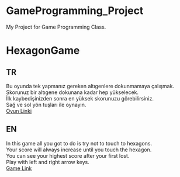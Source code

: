 # GameProgramming_Project
My Project for Game Programming Class.<br/>
# HexagonGame
## TR<br/>
Bu oyunda  tek yapmanız gereken altıgenlere dokunmamaya çalışmak.<br/>
Skorunuz bir altıgene dokunana kadar hep yükselecek.<br/>
İlk kaybedişinizden sonra en yüksek skorunuzu görebilirsiniz.<br/>
Sağ ve sol yön tuşları ile oynayın.<br/>
[Oyun Linki](https://simmer.io/@oguzhaneryilmaz/hexagongame)<br/>
## EN<br/>
In this game all you got to do is try not to touch to hexagons.<br/>
Your score will always increase until you touch the hexagon.<br/>
You can see your highest score after your first lost.<br/>
Play with left and right arrow keys.<br/>
[Game Link](https://simmer.io/@oguzhaneryilmaz/hexagongame)<br/>
